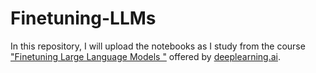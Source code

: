 # Finetuning-LLMs
In this repository, I will upload the notebooks as I study from the course ["Finetuning Large Language Models "](https://www.deeplearning.ai/short-courses/finetuning-large-language-models/) offered by [deeplearning.ai](https://www.deeplearning.ai).
